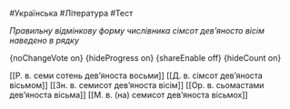 #Українська #Література #Тест

*Правильну відмінкову форму числівника сімсот дев’яносто вісім наведено в рядку*

{noChangeVote on}
{hideProgress on}
{shareEnable off}
{hideCount on}

[[Р. в. семи сотень дев’яноста восьми]]
[[Д. в. сімсот дев’яноста вісьмом]]
[[Зн. в. семисот дев’яноста вісім]]
[[Ор. в. сьомастами дев’яноста вісьма]]
[[М. в. (на) семисот дев’яноста вісьмох]]
